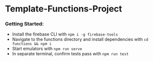 # Template-Functions-Project

### Getting Started:
- Install the firebase CLI with `npm i -g firebase-tools`
- Navigate to the functions directory and install dependencies with `cd functions && npm i`
- Start emulators with `npm run serve`
- In separate terminal, confirm tests pass with `npm run test`